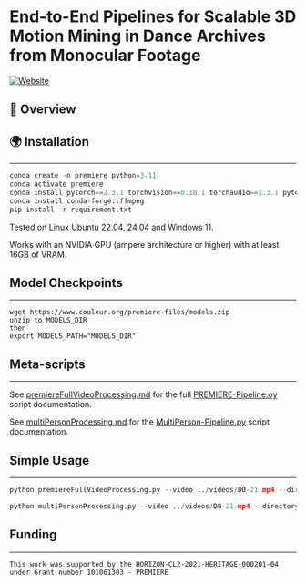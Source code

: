 # End-to-End Pipelines for Scalable 3D Motion Mining in Dance Archives from Monocular Footage
[![Website](https://www.couleur.org/PREMIERE/JMTA/website.svg)](https://www.couleur.org/PREMIERE/JMTA/)

## 📖 Overview

## 🌍 Installation
------------

```py
conda create -n premiere python=3.11
conda activate premiere
conda install pytorch==2.3.1 torchvision==0.18.1 torchaudio==2.3.1 pytorch-cuda=12.1 -c pytorch -c nvidia
conda install conda-forge::ffmpeg
pip install -r requirement.txt
```

Tested on Linux Ubuntu 22.04, 24.04 and Windows 11.

Works with an NVIDIA GPU (ampere architecture or higher) with at least 16GB of VRAM.

## Model Checkpoints
------------

```
wget https://www.couleur.org/premiere-files/models.zip
unzip to MODELS_DIR
then
export MODELS_PATH="MODELS_DIR"
```

## Meta-scripts
------------

See [premiereFullVideoProcessing.md](premiereFullVideoProcessing.md) for the full [PREMIERE-Pipeline.oy](premiereFullVideoProcessing.py) script documentation.

See [multiPersonProcessing.md](multiPersonProcessing.md) for the [MultiPerson-Pipeline.py](multiPersonProcessing.py) script documentation.


## Simple Usage
------------


```py
python premiereFullVideoProcessing.py --video ../videos/D0-21.mp4 --directory ../results/D0-21
```

```py
python multiPersonProcessing.py --video ../videos/D0-21.mp4 --directory ../results/D0-21
```


## Funding
------------

```
This work was supported by the HORIZON-CL2-2021-HERITAGE-000201-04 under Grant number 101061303 - PREMIERE
```
